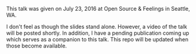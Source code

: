 This talk was given on July 23, 2016 at Open Source & Feelings in Seattle, WA.

I don't feel as though the slides stand alone. However, a video of the talk will be posted shortly. In addition, I have a pending publication coming up which serves as a companion to this talk. This repo will be updated when those become available.
